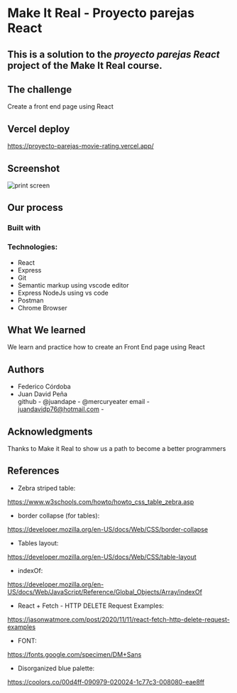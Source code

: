 # Make It Real - Proyecto parejas React
## This is a solution to the *proyecto parejas React* project of the Make It Real course.

## The challenge
Create a front end page using React

## Vercel deploy
https://proyecto-parejas-movie-rating.vercel.app/

## Screenshot
![print screen](./assets/print-screen.png)
## Our process
### Built with
### Technologies:
- React
- Express
- Git
- Semantic markup using vscode editor
- Express NodeJs using vs code
- Postman
- Chrome Browser

## What We learned
We learn and practice how to create an Front End page using React

## Authors
- Federico Córdoba
- Juan David Peña  
github - @juandape  - @mercuryeater
email - juandavidp76@hotmail.com - 

## Acknowledgments
Thanks to Make it Real to show us a path to become a better programmers

## References
- Zebra striped table:

https://www.w3schools.com/howto/howto_css_table_zebra.asp

- border collapse (for tables):

https://developer.mozilla.org/en-US/docs/Web/CSS/border-collapse

- Tables layout:

https://developer.mozilla.org/en-US/docs/Web/CSS/table-layout

- indexOf: 

https://developer.mozilla.org/en-US/docs/Web/JavaScript/Reference/Global_Objects/Array/indexOf

- React + Fetch - HTTP DELETE Request Examples: 

https://jasonwatmore.com/post/2020/11/11/react-fetch-http-delete-request-examples

- FONT:

https://fonts.google.com/specimen/DM+Sans

- Disorganized blue palette:

https://coolors.co/00d4ff-090979-020024-1c77c3-008080-eae8ff



